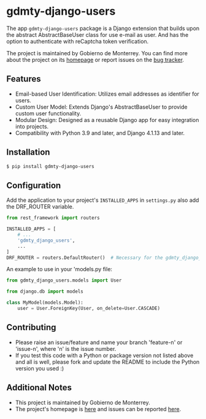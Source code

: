 # gdmty-django-users

The app `gdmty-django-users` package is a Django extension that builds upon the abstract AbstractBaseUser class for use e-mail as user. And has the option to authenticate with reCaptcha token verification.

The project is maintained by Gobierno de Monterrey. You can find more about the project on
its [homepage](https://github.com/gobiernodigitalmonterrey/gdmty-django-users) or report issues on
the [bug tracker](https://github.com/gobiernodigitalmonterrey/gdmty-django-users/issues).

## Features

- Email-based User Identification: Utilizes email addresses as identifier for users.
- Custom User Model: Extends Django's AbstractBaseUser to provide custom user functionality.
- Modular Design: Designed as a reusable Django app for easy integration into projects.
- Compatibility with Python 3.9 and later, and Django 4.1.13 and later.


## Installation

```bash
$ pip install gdmty-django-users
```

## Configuration

Add the application to your project's `INSTALLED_APPS` in `settings.py` also add the DRF_ROUTER variable.

```python
from rest_framework import routers

INSTALLED_APPS = [
    # ...
    'gdmty_django_users',
    ...
]
DRF_ROUTER = routers.DefaultRouter()  # Necessary for the gdmty_django_users package

```

An example to use in your 'models.py file:

```python 
from gdmty_django_users.models import User

from django.db import models

class MyModel(models.Model):
    user = User.ForeignKey(User, on_delete=User.CASCADE)
```

## Contributing

* Please raise an issue/feature and name your branch 'feature-n' or 'issue-n', where 'n' is the issue number.
* If you test this code with a Python or package version not listed above and all is well, please fork and update the README to
  include the Python version you used :)

## Additional Notes

* This project is maintained by Gobierno de Monterrey.
* The project's homepage is [here](https://github.com/gobiernodigitalmonterrey/gdmty-django-users) and issues can be
  reported [here](https://github.com/gobiernodigitalmonterrey/gdmty-django-users/issues).
